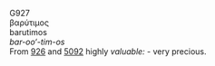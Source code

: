 <body>
  <p>G927<br>  βαρύτιμος  <br> barutimos  <br><i>bar-oo‘-tim-os </i><br>From <a href="g0926.htm">926</a> and <a href="g5092.htm">5092</a>  highly <i>valuable:</i> - very precious.<br></p>
 </body>